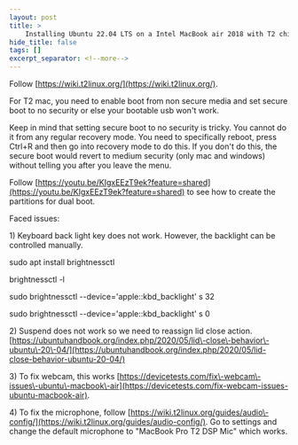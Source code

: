 ```yaml
---
layout: post
title: >
    Installing Ubuntu 22.04 LTS on a Intel MacBook air 2018 with T2 chip.
hide_title: false
tags: []
excerpt_separator: <!--more-->
---
```


Follow [https://wiki.t2linux.org/](https://wiki.t2linux.org/).

For T2 mac, you need to enable boot from non secure media and set secure boot to no security or else your bootable usb won't work.

Keep in mind that setting secure boot to no security is tricky. You cannot do it from any regular recovery mode. You need to specifically reboot, press Ctrl\+R and then go into recovery mode to do this. If you don't do this, the secure boot would revert to medium security \(only mac and windows\) without telling you after you leave the menu.

Follow [https://youtu.be/KIgxEEzT9ek?feature=shared](https://youtu.be/KIgxEEzT9ek?feature=shared) to see how to create the partitions for dual boot.

Faced issues:

1\) Keyboard back light key does not work. However, the backlight can be controlled manually.

sudo apt install brightnessctl

brightnessctl \-l

sudo brightnessctl \-\-device='apple::kbd\_backlight' s 32

sudo brightnessctl \-\-device='apple::kbd\_backlight' s 0

2\) Suspend does not work so we need to reassign lid close action. [https://ubuntuhandbook.org/index.php/2020/05/lid\-close\-behavior\-ubuntu\-20\-04/](https://ubuntuhandbook.org/index.php/2020/05/lid-close-behavior-ubuntu-20-04/)

3\) To fix webcam, this works [https://devicetests.com/fix\-webcam\-issues\-ubuntu\-macbook\-air](https://devicetests.com/fix-webcam-issues-ubuntu-macbook-air).

4\) To fix the microphone, follow [https://wiki.t2linux.org/guides/audio\-config/](https://wiki.t2linux.org/guides/audio-config/). Go to settings and change the default microphone to "MacBook Pro T2 DSP Mic" which works.